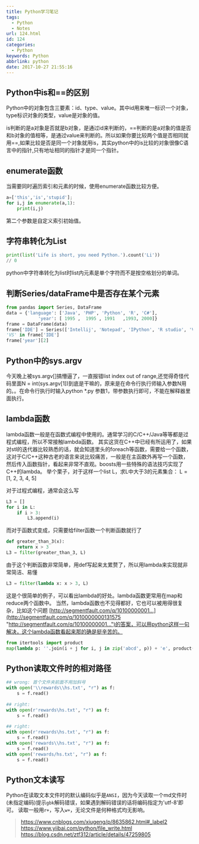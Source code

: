 ```yaml
---
title: Python学习笔记
tags:
  - Python
  - Notes
url: 124.html
id: 124
categories:
  - Python
keywords: Python
abbrlink: python
date: 2017-10-27 21:55:16
---
```


## Python中is和==的区别
Python中的对象包含三要素：id、type、value。其中id用来唯一标识一个对象，type标识对象的类型，value是对象的值。

is判断的是a对象是否就是b对象，是通过id来判断的，==判断的是a对象的值是否和b对象的值相等，是通过value来判断的。所以如果你要比较两个值是否相同就用==,如果比较是否是同一个对象就用is，其实python中的is比较的对象很像C语言中的指针,只有地址相同的指针才是同一个指针。

## enumerate函数
当需要同时遍历索引和元素的时候，使用enumerate函数比较方便。
```Python
a=['this','is','stupid'];
for i,j in enumerate(a,1):
    print(i,j)
```
第二个参数是自定义索引初始值。

## 字符串转化为List
```Python
print(list('Life is short, you need Python.').count('Li'))
// 0
```
python中字符串转化为list时list内元素是单个字符而不是按空格划分的单词。

## 判断Series/dataFrame中是否存在某个元素
```Python
from pandas import Series, DataFrame
data = {'language': ['Java', 'PHP', 'Python', 'R', 'C#'],
            'year': [ 1995 ,  1995 , 1991   ,1993, 2000]}
frame = DataFrame(data)
frame['IDE'] = Series(['Intellij', 'Notepad', 'IPython', 'R studio', 'VS'])
'VS' in frame['IDE']
frame['year'][2]
```

## Python中的sys.argv
今天晚上被sys.argv[]搞懵逼了，一直报错list index out of range,还觉得奇怪代码里面N = int(sys.argv[1])到底是干嘛的，原来是在命令行执行师输入参数N用的。。在命令行执行时输入python *.py 参数1，带参数执行即可，不能在解释器里面执行。

## lambda函数
lambda函数一般是在函数式编程中使用的。通常学习的C/C++/Java等等都是过程式编程，所以不常接触lambda函数。 其实这货在C++中已经有所运用了，如果对stl的迭代器比较熟悉的话，就会知道里头的foreach等函数，需要给一个函数，这对于C/C++这种古老的语言来说比较痛苦，一般是在主函数外再写一个函数，然后传入函数指针，看起来非常不直观。boosts用一些特殊的语法技巧实现了C++的lambda。 举个栗子，对于这样一个list L，求L中大于3的元素集合：
L = [1, 2, 3, 4, 5]

对于过程式编程，通常会这么写
```python
L3 = []
for i in L:
    if i > 3:
        L3.append(i)
```
而对于函数式变成，只需要给filter函数一个判断函数就行了
```python
def greater_than_3(x):
    return x > 3
L3 = filter(greater_than_3, L)
```
由于这个判断函数非常简单，用def写起来太累赘了，所以用lambda来实现就非常简洁、易懂
```python
L3 = filter(lambda x: x > 3, L)
```
这是个很简单的例子，可以看出lambda的好处。lambda函数更常用在map和reduce两个函数中。 当然，lambda函数也不见得都好，它也可以被用得很复杂，比如这个问题 [http://segmentfault.com/q/10100000001...](http://segmentfault.com/q/1010000000131575 "http://segmentfault.com/q/10100000001...")的答案，可以用python这样一句解决，这个lambda函数看起来那的确是挺辛苦的。
```python
from itertools import product
map(lambda p: ''.join(i + j for i, j in zip('abcd', p)) + 'e', product(\['.', ''\], repeat = 4))
```

## Python读取文件时的相对路径
```python
## wrong: 首个文件夹前面不用加斜号
with open('\\rewards\\hs.txt', "r") as f:
    s = f.read()
    
## right:
with open(r'rewards\hs.txt', "r") as f:
    s = f.read()
    
## right:
with open(r'rewards\hs.txt', "r") as f:
    s = f.read()
with open('rewards\\hs.txt', "r") as f:
    s = f.read()
with open('rewards/hs.txt', "r") as f:
    s = f.read()
```

## Python文本读写
Python在读取文本文件时的默认编码似乎是`ANSI`，因为今天读取一个md文件时(未指定编码)提示`gbk`解码错误，如果遇到解码错误的话将编码指定为'utf-8'即可。
读取一般用`r+`，写入`w+`，无论文件是何种格式均无影响。
>https://www.cnblogs.com/xiugeng/p/8635862.html#_label2
>https://www.yiibai.com/python/file_write.html
>https://blog.csdn.net/ztf312/article/details/47259805